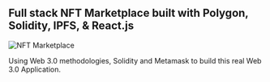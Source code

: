 ## Full stack NFT Marketplace built with Polygon, Solidity, IPFS, & React.js
![NFT Marketplace](https://i.ibb.co/K2FjvH3/Home.png)

Using Web 3.0 methodologies, Solidity and Metamask to build this real Web 3.0 Application.